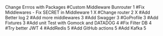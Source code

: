 Change Errros with Packages
#Custom Middleware Bunrouter 1
#Fix Middlewares - Fix SECRET in Middleware 1 X
#Change router 2 X
#Add Better log 2
#Add more middlewares 3
#Add Swagger 3
#GoProfile 3
#Add Fixtures 3
#Add unit Test with Gomock and DATADOG 4
#Fix Filter DB 4
#Try better JWT 4
#AddRedis 5
#Add GitHub actions 5
#Add Kafka 5
